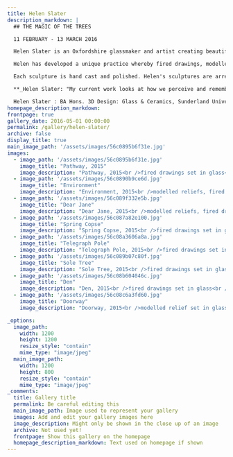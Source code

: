 ```yaml
---
title: Helen Slater
description_markdown: |
  ## THE MAGIC OF THE TREES

  11 FEBRUARY - 13 MARCH 2016

  Helen Slater is an Oxfordshire glassmaker and artist creating beautiful sculptures of trees and interiors.

  Helen has developed a unique practice whereby fired drawings, modelled reliefs and prints are set into glass_. Sgrafitto_ is the scratching of a drawing onto plaster - the dry cast mould - creating channels that she then fills with fine ground glass powder. Sealed with a layer of glass frit, the first layer of this glazing tier is fired in the kiln. Helen's methodology is labour intensive as she carefully builds her depth of field through three or four layers of glass encasing her subjects.

  Each sculpture is hand cast and polished. Helen's sculptures are arresting, haunted with bubbles and veils cast into the process - they add a sense of physicality to vignettes of memories that are captured in time.... _Jenny Blyth_

  **_Helen Slater: "My current work looks at how we perceive and remember places and environments specific to us. The fact that we are able to bring associations to these places and settings, which retain a resonance through our lives, is of interest to me. These places reference a narrative that can be read as personal or generic, to which the viewer can bring their own associations."_**

  Helen Slater : BA Hons. 3D Design: Glass & Ceramics, Sunderland University. MA in Glass and Ceramics, Royal College of Art. Senior Lecturer at Brookes, 3 D Design. Visiting lecturer, De Montfort University, Leicestershire. She is currently studying for a PhD at The Royal College of Art. The artist lives and works from her studio in Kingham, Oxfordshire.
homepage_description_markdown: 
frontpage: true
gallery_date: 2016-05-01 00:00:00
permalink: /gallery/helen-slater/
archive: false
display_title: true
main_image_path: '/assets/images/56c0895b6f31e.jpg'
images:
  - image_path: '/assets/images/56c0895b6f31e.jpg'
    image_title: "Pathway, 2015"
    image_description: "Pathway, 2015<br />fired drawings set in glass<br />26 x 22 x 5 cm<br />&amp;Acirc;&amp;pound;1200"
  - image_path: '/assets/images/56c0890b9ce6d.jpg'
    image_title: "Environment"
    image_description: "Environment, 2015<br />modelled reliefs, fired drawings set in glass<br />17 x 12 x 3 cm"
  - image_path: '/assets/images/56c089f332e5b.jpg'
    image_title: "Dear Jane"
    image_description: "Dear Jane, 2015<br />modelled reliefs, fired drawings set in glass<br />26 x 21 x 4 cm<br />&amp;Acirc;&amp;pound;1950"
  - image_path: '/assets/images/56c087a82e100.jpg'
    image_title: "Spring Copse"
    image_description: "Spring Copse, 2015<br />fired drawings set in glass<br />24 x 40 x 4.5 cm<br />&amp;Acirc;&amp;pound;1800"
  - image_path: '/assets/images/56c08a3606a8a.jpg'
    image_title: "Telegraph Pole"
    image_description: "Telegraph Pole, 2015<br />fired drawings set in glass<br />25 x 39 x 5 cm<br />&amp;Acirc;&amp;pound;2000"
  - image_path: '/assets/images/56c089b07c80f.jpg'
    image_title: "Sole Tree"
    image_description: "Sole Tree, 2015<br />fired drawings set in glass<br />15 x 15 cm<br />&amp;Acirc;&amp;pound;225"
  - image_path: '/assets/images/56c08b604046c.jpg'
    image_title: "Den"
    image_description: "Den, 2015<br />fired drawings set in glass<br />19 x 29 x 5 cm"
  - image_path: '/assets/images/56c08c6a3fd60.jpg'
    image_title: "Doorway"
    image_description: "Doorway, 2015<br />modelled relief set in glass<br />20.5 x 14.5 x 4 cm"

_options:
  image_path:
    width: 1200
    height: 1200
    resize_style: "contain"
    mime_type: "image/jpeg"
  main_image_path:
    width: 1200
    height: 800
    resize_style: "contain"
    mime_type: "image/jpeg"
_comments:
  title: Gallery title
  permalink: Be careful editing this
  main_image_path: Image used to represent your gallery
  images: Add and edit your gallery images here
  image_description: Might only be shown in the close up of an image
  archive: Not used yet!
  frontpage: Show this gallery on the homepage
  homepage_description_markdown: Text used on homepage if shown
---
```


